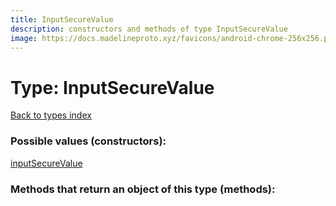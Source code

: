 ```yaml
---
title: InputSecureValue
description: constructors and methods of type InputSecureValue
image: https://docs.madelineproto.xyz/favicons/android-chrome-256x256.png
---
```

# Type: InputSecureValue  
[Back to types index](index.md)



### Possible values (constructors):

[inputSecureValue](../constructors/inputSecureValue.md)  



### Methods that return an object of this type (methods):



